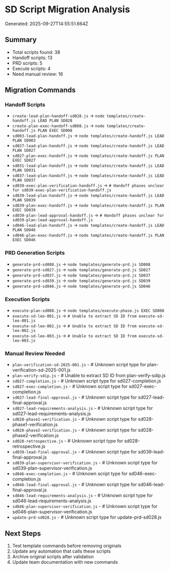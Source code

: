 # SD Script Migration Analysis
Generated: 2025-09-27T14:55:51.664Z

## Summary
- Total scripts found: 38
- Handoff scripts: 13
- PRD scripts: 5
- Execute scripts: 4
- Need manual review: 16

## Migration Commands

### Handoff Scripts
- `create-lead-plan-handoff-sd028.js` → `node templates/create-handoff.js LEAD PLAN SD028`
- `create-plan-exec-handoff-sd008.js` → `node templates/create-handoff.js PLAN EXEC SD008`
- `sd003-lead-plan-handoff.js` → `node templates/create-handoff.js LEAD PLAN SD003`
- `sd027-lead-plan-handoff.js` → `node templates/create-handoff.js LEAD PLAN SD027`
- `sd027-plan-exec-handoff.js` → `node templates/create-handoff.js PLAN EXEC SD027`
- `sd031-lead-plan-handoff.js` → `node templates/create-handoff.js LEAD PLAN SD031`
- `sd037-lead-plan-handoff.js` → `node templates/create-handoff.js LEAD PLAN SD037`
- `sd039-exec-plan-verification-handoff.js` → `# Handoff phases unclear for sd039-exec-plan-verification-handoff.js`
- `sd039-lead-plan-handoff.js` → `node templates/create-handoff.js LEAD PLAN SD039`
- `sd039-plan-exec-handoff.js` → `node templates/create-handoff.js PLAN EXEC SD039`
- `sd039-plan-lead-approval-handoff.js` → `# Handoff phases unclear for sd039-plan-lead-approval-handoff.js`
- `sd046-lead-plan-handoff.js` → `node templates/create-handoff.js LEAD PLAN SD046`
- `sd046-plan-exec-handoff.js` → `node templates/create-handoff.js PLAN EXEC SD046`

### PRD Generation Scripts
- `generate-prd-sd008.js` → `node templates/generate-prd.js SD008`
- `generate-prd-sd027.js` → `node templates/generate-prd.js SD027`
- `generate-prd-sd037.js` → `node templates/generate-prd.js SD037`
- `generate-prd-sd039.js` → `node templates/generate-prd.js SD039`
- `generate-prd-sd046.js` → `node templates/generate-prd.js SD046`

### Execution Scripts
- `execute-plan-sd008.js` → `node templates/execute-phase.js EXEC SD008`
- `execute-sd-leo-001.js` → `# Unable to extract SD ID from execute-sd-leo-001.js`
- `execute-sd-leo-002.js` → `# Unable to extract SD ID from execute-sd-leo-002.js`
- `execute-sd-leo-003.js` → `# Unable to extract SD ID from execute-sd-leo-003.js`


### Manual Review Needed
- `plan-verification-sd-2025-001.js` - # Unknown script type for plan-verification-sd-2025-001.js
- `plan-verify-sdip.js` - # Unable to extract SD ID from plan-verify-sdip.js
- `sd027-completion.js` - # Unknown script type for sd027-completion.js
- `sd027-exec-completion.js` - # Unknown script type for sd027-exec-completion.js
- `sd027-lead-final-approval.js` - # Unknown script type for sd027-lead-final-approval.js
- `sd027-lead-requirements-analysis.js` - # Unknown script type for sd027-lead-requirements-analysis.js
- `sd028-phase1-verification.js` - # Unknown script type for sd028-phase1-verification.js
- `sd028-phase2-verification.js` - # Unknown script type for sd028-phase2-verification.js
- `sd028-retrospective.js` - # Unknown script type for sd028-retrospective.js
- `sd039-lead-final-approval.js` - # Unknown script type for sd039-lead-final-approval.js
- `sd039-plan-supervisor-verification.js` - # Unknown script type for sd039-plan-supervisor-verification.js
- `sd046-exec-completion.js` - # Unknown script type for sd046-exec-completion.js
- `sd046-lead-final-approval.js` - # Unknown script type for sd046-lead-final-approval.js
- `sd046-lead-requirements-analysis.js` - # Unknown script type for sd046-lead-requirements-analysis.js
- `sd046-plan-supervisor-verification.js` - # Unknown script type for sd046-plan-supervisor-verification.js
- `update-prd-sd028.js` - # Unknown script type for update-prd-sd028.js


## Next Steps
1. Test template commands before removing originals
2. Update any automation that calls these scripts
3. Archive original scripts after validation
4. Update team documentation with new commands
